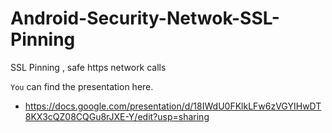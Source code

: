 # Android-Security-Netwok-SSL-Pinning
SSL Pinning , safe https network calls

`You` can find the presentation here.
  - https://docs.google.com/presentation/d/18IWdU0FKlkLFw6zVGYIHwDT8KX3cQZ08CQGu8rJXE-Y/edit?usp=sharing
